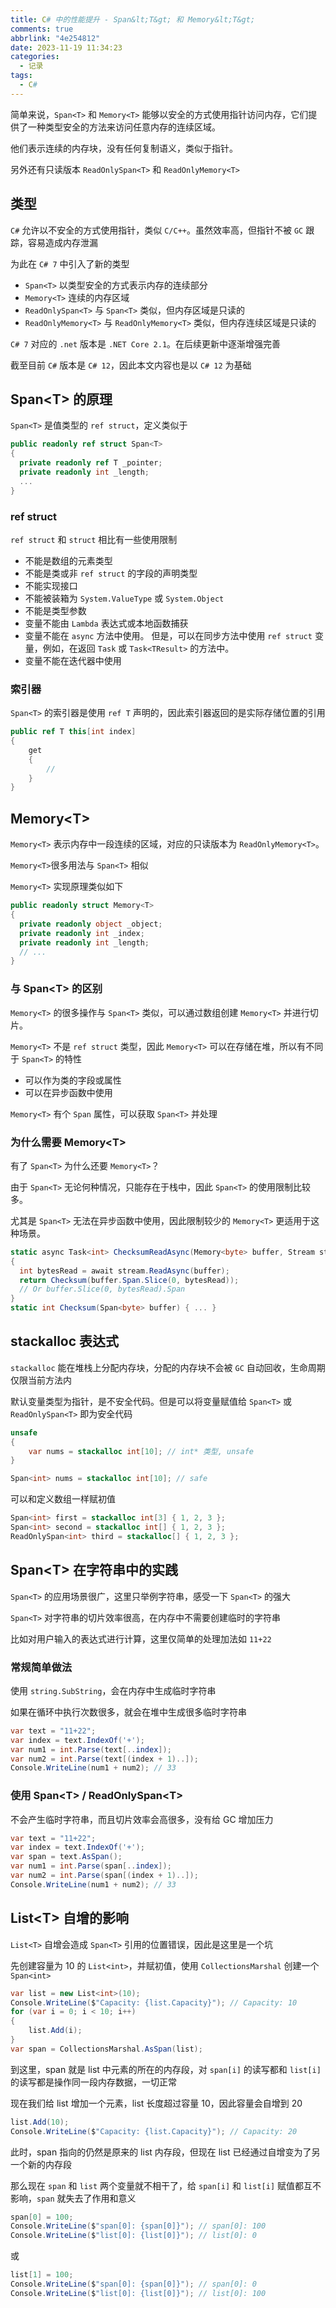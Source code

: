 ```yaml
---
title: C# 中的性能提升 - Span&lt;T&gt; 和 Memory&lt;T&gt;
comments: true
abbrlink: "4e254812"
date: 2023-11-19 11:34:23
categories:
  - 记录
tags:
  - C#
---
```


简单来说，`Span<T>` 和 `Memory<T>` 能够以安全的方式使用指针访问内存，它们提供了一种类型安全的方法来访问任意内存的连续区域。

他们表示连续的内存块，没有任何复制语义，类似于指针。

另外还有只读版本 `ReadOnlySpan<T>` 和 `ReadOnlyMemory<T>`

<!--more-->

## 类型

`C#` 允许以不安全的方式使用指针，类似 `C/C++`。虽然效率高，但指针不被 `GC` 跟踪，容易造成内存泄漏

为此在 `C# 7` 中引入了新的类型

- `Span<T>` 以类型安全的方式表示内存的连续部分
- `Memory<T>` 连续的内存区域
- `ReadOnlySpan<T>` 与 `Span<T>` 类似，但内存区域是只读的
- `ReadOnlyMemory<T>` 与 `ReadOnlyMemory<T>` 类似，但内存连续区域是只读的

`C# 7` 对应的 `.net` 版本是 `.NET Core 2.1`。在后续更新中逐渐增强完善

截至目前 `C#` 版本是 `C# 12`，因此本文内容也是以 `C# 12` 为基础

## Span&lt;T&gt; 的原理

`Span<T>` 是值类型的 `ref struct`，定义类似于

```cs
public readonly ref struct Span<T>
{
  private readonly ref T _pointer;
  private readonly int _length;
  ...
}
```

### ref struct

`ref struct` 和 `struct` 相比有一些使用限制

- 不能是数组的元素类型
- 不能是类或非 `ref struct` 的字段的声明类型
- 不能实现接口
- 不能被装箱为 `System.ValueType` 或 `System.Object`
- 不能是类型参数
- 变量不能由 `Lambda` 表达式或本地函数捕获
- 变量不能在 `async` 方法中使用。 但是，可以在同步方法中使用 `ref struct` 变量，例如，在返回 `Task` 或 `Task<TResult>` 的方法中。
- 变量不能在迭代器中使用

### 索引器

`Span<T>` 的索引器是使用 `ref T` 声明的，因此索引器返回的是实际存储位置的引用

```cs
public ref T this[int index]
{
    get
    {
        //
    }
}
```

## Memory&lt;T&gt;

`Memory<T>` 表示内存中一段连续的区域，对应的只读版本为 `ReadOnlyMemory<T>`。

`Memory<T>`很多用法与 `Span<T>` 相似

`Memory<T>` 实现原理类似如下

```cs
public readonly struct Memory<T>
{
  private readonly object _object;
  private readonly int _index;
  private readonly int _length;
  // ...
}
```

### 与 Span&lt;T&gt; 的区别

`Memory<T>` 的很多操作与 `Span<T>` 类似，可以通过数组创建 `Memory<T>` 并进行切片。

`Memory<T>` 不是 `ref struct` 类型，因此 `Memory<T>` 可以在存储在堆，所以有不同于 `Span<T>` 的特性

- 可以作为类的字段或属性
- 可以在异步函数中使用

`Memory<T>` 有个 `Span` 属性，可以获取 `Span<T>` 并处理

### 为什么需要 Memory&lt;T&gt;

有了 `Span<T>` 为什么还要 `Memory<T>`？

由于 `Span<T>` 无论何种情况，只能存在于栈中，因此 `Span<T>` 的使用限制比较多。

尤其是 `Span<T>` 无法在异步函数中使用，因此限制较少的 `Memory<T>` 更适用于这种场景。

```cs
static async Task<int> ChecksumReadAsync(Memory<byte> buffer, Stream stream)
{
  int bytesRead = await stream.ReadAsync(buffer);
  return Checksum(buffer.Span.Slice(0, bytesRead));
  // Or buffer.Slice(0, bytesRead).Span
}
static int Checksum(Span<byte> buffer) { ... }
```

## stackalloc 表达式

`stackalloc` 能在堆栈上分配内存块，分配的内存块不会被 `GC` 自动回收，生命周期仅限当前方法内

默认变量类型为指针，是不安全代码。但是可以将变量赋值给 `Span<T>` 或 `ReadOnlySpan<T>` 即为安全代码

```cs
unsafe
{
    var nums = stackalloc int[10]; // int* 类型, unsafe
}
```

```cs
Span<int> nums = stackalloc int[10]; // safe
```

可以和定义数组一样赋初值

```cs
Span<int> first = stackalloc int[3] { 1, 2, 3 };
Span<int> second = stackalloc int[] { 1, 2, 3 };
ReadOnlySpan<int> third = stackalloc[] { 1, 2, 3 };
```

## Span&lt;T&gt; 在字符串中的实践

`Span<T>` 的应用场景很广，这里只举例字符串，感受一下 `Span<T>` 的强大

`Span<T>` 对字符串的切片效率很高，在内存中不需要创建临时的字符串

比如对用户输入的表达式进行计算，这里仅简单的处理加法如 `11+22`

### 常规简单做法

使用 `string.SubString`，会在内存中生成临时字符串

如果在循环中执行次数很多，就会在堆中生成很多临时字符串

```cs
var text = "11+22";
var index = text.IndexOf('+');
var num1 = int.Parse(text[..index]);
var num2 = int.Parse(text[(index + 1)..]);
Console.WriteLine(num1 + num2); // 33
```

### 使用 Span&lt;T&gt; / ReadOnlySpan&lt;T&gt;

不会产生临时字符串，而且切片效率会高很多，没有给 GC 增加压力

```cs
var text = "11+22";
var index = text.IndexOf('+');
var span = text.AsSpan();
var num1 = int.Parse(span[..index]);
var num2 = int.Parse(span[(index + 1)..]);
Console.WriteLine(num1 + num2); // 33
```

## List&lt;T&gt; 自增的影响

`List<T>` 自增会造成 `Span<T>` 引用的位置错误，因此是这里是一个坑

先创建容量为 10 的 `List<int>`，并赋初值，使用 `CollectionsMarshal` 创建一个 `Span<int>`

```cs
var list = new List<int>(10);
Console.WriteLine($"Capacity: {list.Capacity}"); // Capacity: 10
for (var i = 0; i < 10; i++)
{
    list.Add(i);
}
var span = CollectionsMarshal.AsSpan(list);
```

到这里，span 就是 list 中元素的所在的内存段，对 `span[i]` 的读写都和 `list[i]` 的读写都是操作同一段内存数据，一切正常

现在我们给 list 增加一个元素，list 长度超过容量 10，因此容量会自增到 20

```cs
list.Add(10);
Console.WriteLine($"Capacity: {list.Capacity}"); // Capacity: 20
```

此时，span 指向的仍然是原来的 list 内存段，但现在 list 已经通过自增变为了另一个新的内存段

那么现在 `span` 和 `list` 两个变量就不相干了，给 `span[i]` 和 `list[i]` 赋值都互不影响，`span` 就失去了作用和意义

```cs
span[0] = 100;
Console.WriteLine($"span[0]: {span[0]}"); // span[0]: 100
Console.WriteLine($"list[0]: {list[0]}"); // list[0]: 0
```

或

```cs
list[1] = 100;
Console.WriteLine($"span[0]: {span[0]}"); // span[0]: 0
Console.WriteLine($"list[0]: {list[0]}"); // list[0]: 100
```
